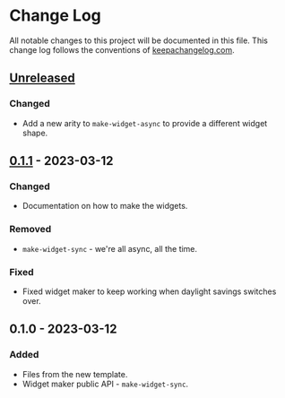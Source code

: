 # Change Log
All notable changes to this project will be documented in this file. This change log follows the conventions of [keepachangelog.com](http://keepachangelog.com/).

## [Unreleased]
### Changed
- Add a new arity to `make-widget-async` to provide a different widget shape.

## [0.1.1] - 2023-03-12
### Changed
- Documentation on how to make the widgets.

### Removed
- `make-widget-sync` - we're all async, all the time.

### Fixed
- Fixed widget maker to keep working when daylight savings switches over.

## 0.1.0 - 2023-03-12
### Added
- Files from the new template.
- Widget maker public API - `make-widget-sync`.

[Unreleased]: https://sourcehost.site/your-name/clj-rest-app/compare/0.1.1...HEAD
[0.1.1]: https://sourcehost.site/your-name/clj-rest-app/compare/0.1.0...0.1.1
